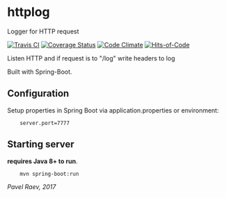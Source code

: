 # httplog
Logger for HTTP request


[![Travis CI](https://travis-ci.org/magdel/httplog.svg?branch=master)](https://travis-ci.org/magdel/httplog)
[![Coverage Status](https://coveralls.io/repos/github/magdel/httplog/badge.svg?branch=master)](https://coveralls.io/github/magdel/httplog?branch=master)
[![Code Climate](https://codeclimate.com/github/magdel/httplog/badges/gpa.svg)](https://codeclimate.com/github/magdel/httplog)
[![Hits-of-Code](https://hitsofcode.com/github/magdel/httplog)](https://hitsofcode.com/view/github/magdel/httplog)

Listen HTTP and if request is to "/log" write headers to log 

Built with Spring-Boot.

## Configuration

Setup properties in Spring Boot via application.properties or environment:

		server.port=7777

## Starting server

**requires Java 8+ to run**.

		mvn spring-boot:run


_Pavel Raev, 2017_


